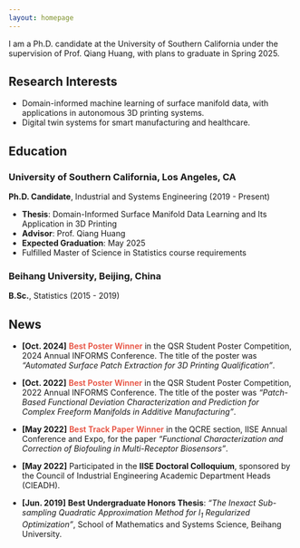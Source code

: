 ```yaml
---
layout: homepage
---
```


I am a Ph.D. candidate at the University of Southern California under the supervision of Prof. Qiang Huang, with plans to graduate in Spring 2025. 


## Research Interests

- Domain-informed machine learning of surface manifold data, with applications in autonomous 3D printing systems.
- Digital twin systems for smart manufacturing and healthcare. 

## Education

### University of Southern California, Los Angeles, CA
**Ph.D. Candidate**, Industrial and Systems Engineering (2019 - Present)  
  - **Thesis**: Domain-Informed Surface Manifold Data Learning and Its Application in 3D Printing
  - **Advisor**: Prof. Qiang Huang
  - **Expected Graduation**: May 2025
  - Fulfilled Master of Science in Statistics course requirements

### Beihang University, Beijing, China
**B.Sc.**, Statistics (2015 - 2019)

## News

- **[Oct. 2024]** **<strong style="color:#e74d3c; font-weight:600">Best Poster Winner</strong>** in the QSR Student Poster Competition, 2024 Annual INFORMS Conference. The title of the poster was *“Automated Surface Patch Extraction for 3D Printing Qualification”*.

- **[Oct. 2022]** **<strong style="color:#e74d3c; font-weight:600">Best Poster Winner</strong>** in the QSR Student Poster Competition, 2022 Annual INFORMS Conference. The title of the poster was *“Patch-Based Functional Deviation Characterization and Prediction for Complex Freeform Manifolds in Additive Manufacturing”*.

- **[May 2022]** **<strong style="color:#e74d3c; font-weight:600">Best Track Paper Winner</strong>** in the QCRE section, IISE Annual Conference and Expo, for the paper *“Functional Characterization and Correction of Biofouling in Multi-Receptor Biosensors”*.

- **[May 2022]** Participated in the **IISE Doctoral Colloquium**, sponsored by the Council of Industrial Engineering Academic Department Heads (CIEADH).

- **[Jun. 2019]** **Best Undergraduate Honors Thesis**: *“The Inexact Sub-sampling Quadratic Approximation Method for $l_1$ Regularized Optimization”*, School of Mathematics and Systems Science, Beihang University.

<!-- 
{% include_relative _includes/publications.md %}
-->
